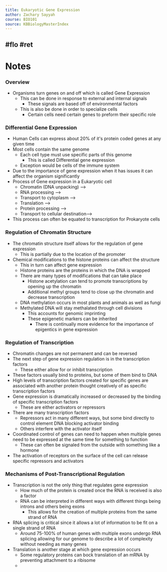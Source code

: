 ```yaml
---
title: Eukaryotic Gene Expression
author: Zachary Sayyah
course: BIO101
source: KBBiologyMasterIndex
---
```

#flo #ret
---

# Notes
### Overview
 - Organisms turn genes on and off which is called Gene Expression
	 - This can be done in response to external and internal signals
		 - These signals are based off of environmental factors
	 - This is also be done in order to specialize cells
		 - Certain cells need certain genes to preform their specific role

 ### Differential Gene Expression
  - Human Cells can express about 20% of it's protein coded genes at any given time
  - Most cells contain the same genome
	  - Each cell type must use specific parts of this genome
		  - This is called Differential gene expression
	  - Exception would be cells of the immune system
  - Due to the importance of gene expression when it has issues it can affect the organism significantly
  - Process of Gene expression in a Eukaryotic cell
	  - Chromatin (DNA unpacking) -->
	  - RNA processing -->
	  - Transport to cytoplasm -->
	  - Translation -->
	  - Protein processing -->
	  - Transport to cellular destination-->
  - This process can often be equated to transcription for Prokaryote cells

### Regulation of Chromatin Structure
 - The chromatin structure itself allows for the regulation of gene expression
	 - This is partially due to the location of the promoter
 - Chemical modifications to the histone proteins can affect the structure
	 - This in turn can affect gene expression
	 - Histone proteins are the proteins in which the DNA is wrapped
	 - There are many types of modifications that can take place
		 - Histone acetylation can tend to promote transcriptions by opening up the chromatin
		 - Additional methyl groups tend to close up the chromatin and decrease transcription
	 - DNA methylation occurs in most plants and animals as well as fungi
	 - Methylated DNA will stay methalated through cell divisions
		 - This accounts for genomic imprinting
		 - These epigenetic markers can be inherited
			 - There is continually more evidence for the importance of epigentics in gene expression
### Regulation of Transcription
 - Chromatin changes are not permanent and can be reversed
 - The next step of gene expression regulation is in the transcription factors
	 - These either allow for or inhibit transcription
 - These factors usually bind to proteins, but some of them bind to DNA
 - High levels of transcription factors created for specific genes are associated with another protein thought creatively of as specific transcription factors
 - Gene expression is dramatically increased or decreased by the binding of specific transcription factors
	 - These are either activators or repressors
 - There are many transcription factors
	 - Repressors act in many different ways, but some bind directly to control element DNA blocking activator binding
	 - Others interfere with the activator itself
  - Coordinated control of genes can need to happen when multiple genes need to be expressed at the same time for something to function
	  - These can often be signaled from the outside with something like a hormone
  - The activation of receptors on the surface of the cell can release specific repressors and activators
 
 ### Mechanisms of Post-Transcriptional Regulation
 - Transcription is not the only thing that regulates gene expression
	 - How much of the protein is created once the RNA is received is also a factor
	 - RNA can be interpreted in different ways with different things being introns and others being exons
		 - This allows for the creation of multiple proteins from the same strand of RNA
 - RNA splicing is critical since it allows a lot of information to be fit on a single strand of RNA
	 - Around 75-100% of human genes with multiple exons undergo RNA splicing allowing for our genome to describe a lot of complexity without needing as many genes
 - Translation is another stage at which gene expression occurs
	 - Some regulatory proteins can bock translation of an mRNA by preventing attachment to a ribisome
	 -  